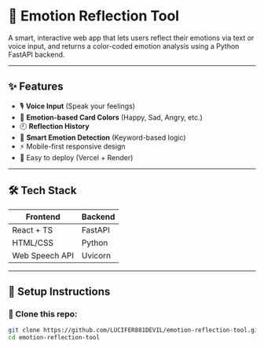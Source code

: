 # 🧠 Emotion Reflection Tool

A smart, interactive web app that lets users reflect their emotions via text or voice input, and returns a color-coded emotion analysis using a Python FastAPI backend.

---

## ✨ Features

- 🎙️ **Voice Input** (Speak your feelings)
- 🎨 **Emotion-based Card Colors** (Happy, Sad, Angry, etc.)
- 🕘 **Reflection History**
- 🧠 **Smart Emotion Detection** (Keyword-based logic)
- ⚡ Mobile-first responsive design
- 🚀 Easy to deploy (Vercel + Render)

---

## 🛠️ Tech Stack

| Frontend      | Backend   |
|---------------|-----------|
| React + TS    | FastAPI   |
| HTML/CSS      | Python    |
| Web Speech API| Uvicorn   |

---

## 🔧 Setup Instructions

### 📁 Clone this repo:

```bash
git clone https://github.com/LUCIFER881DEVIL/emotion-reflection-tool.git
cd emotion-reflection-tool
